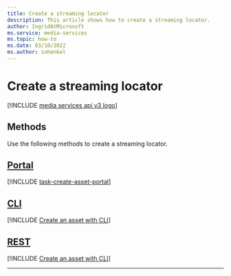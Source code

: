 ```yaml
---
title: Create a streaming locator
description: This article shows how to create a streaming locator.
author: IngridAtMicrosoft
ms.service: media-services
ms.topic: how-to
ms.date: 03/10/2022
ms.author: inhenkel
---
```


# Create a streaming locator

[!INCLUDE [media services api v3 logo](./includes/v3-hr.md)]

## Methods

Use the following methods to create a streaming locator.

## [Portal](#tab/portal/)

[!INCLUDE [task-create-asset-portal](includes/task-create-streaming-locator-portal.md)]

## [CLI](#tab/cli/)

[!INCLUDE [Create an asset with CLI](./includes/task-create-streaming-locator-cli.md)]

## [REST](#tab/rest/)

[!INCLUDE [Create an asset with CLI](./includes/task-create-streaming-locator-rest.md)]

---
